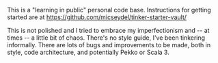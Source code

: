 This is a "learning in public" personal code base. Instructions for getting started are at https://github.com/micseydel/tinker-starter-vault/

This is not polished and I tried to embrace my imperfectionism and -- at times -- a little bit of chaos. There's no style guide, I've been tinkering informally. There are lots of bugs and improvements to be made, both in style, code architecture, and potentially Pekko or Scala 3.
